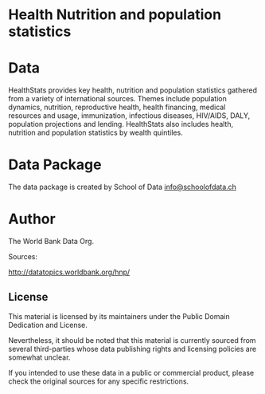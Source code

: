 # Health Nutrition and population statistics

# Data

HealthStats provides key health, nutrition and population statistics gathered from a variety of international sources. Themes include population dynamics, nutrition, reproductive health, health financing, medical resources and usage, immunization, infectious diseases, HIV/AIDS, DALY, population projections and lending. HealthStats also includes health, nutrition and population statistics by wealth quintiles.

# Data Package

The data package is created by School of Data <info@schoolofdata.ch>

# Author

The World Bank Data Org.

Sources:

http://datatopics.worldbank.org/hnp/


## License

This material is licensed by its maintainers under the Public Domain Dedication
and License.

Nevertheless, it should be noted that this material is currently sourced from
several third-parties whose data publishing rights and licensing policies are somewhat
unclear.

If you intended to use these data in a public or commercial product, please
check the original sources for any specific restrictions.
